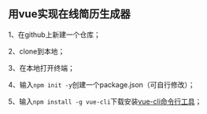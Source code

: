 ## 用vue实现在线简历生成器

1、在github上新建一个仓库；

2、clone到本地；

3、在本地打开终端；

4、输入`npm init -y`创建一个package.json（可自行修改）；

5、输入`npm install -g vue-cli`下载安装[vue-cli命令行工具](https://github.com/vuejs/vue-cli)；

